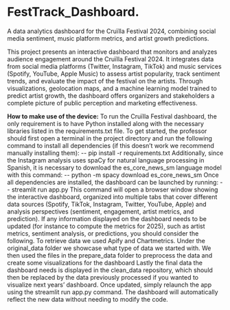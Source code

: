 # FestTrack_Dashboard.
A data analytics dashboard for the Cruïlla Festival 2024, combining social media sentiment, music platform metrics, and artist growth predictions.

This project presents an interactive dashboard that monitors and analyzes audience engagement around the Cruïlla Festival 2024. It integrates data from social media platforms (Twitter, Instagram, TikTok) and music services (Spotify, YouTube, Apple Music) to assess artist popularity, track sentiment trends, and evaluate the impact of the festival on the artists. Through visualizations, geolocation maps, and a machine learning model trained to predict artist growth, the dashboard offers organizers and stakeholders a complete picture of public perception and marketing effectiveness.

**How to make use of the device:**
To run the Cruïlla Festival dashboard, the only requirement is to have Python installed along with the necessary libraries listed in the requirements.txt file. To get started, the professor should first open a terminal in the project directory and run the following command to install all dependencies (if this doesn’t work we recommend manually installing them):
 -- pip install -r requirements.txt
Additionally, since the Instagram analysis uses spaCy for natural language processing in Spanish, it is necessary to download the es_core_news_sm language model with this command:
 -- python -m spacy download es_core_news_sm
Once all dependencies are installed, the dashboard can be launched by running:
 -- streamlit run app.py
This command will open a browser window showing the interactive dashboard, organized into multiple tabs that cover different data sources (Spotify, TikTok, Instagram, Twitter, YouTube, Apple) and analysis perspectives (sentiment, engagement, artist metrics, and prediction).
If any information displayed on the dashboard needs to be updated (for instance to compute the metrics for 2025), such as artist metrics, sentiment analysis, or predictions, you should consider the following.
To retrieve data we used Apify and Chartmetrics. Under the original_data folder we showcase what type of data we started with.
We then used the files in the prepare_data folder to preprocess the data and create some visualizations for the dashboard
Lastly the final data the dashboard needs is displayed in the clean_data repository, which should then be replaced by the data previously processed if you wanted to visualize next years’ dashboard.
Once updated, simply relaunch the app using the streamlit run app.py command. The dashboard will automatically reflect the new data without needing to modify the code.

